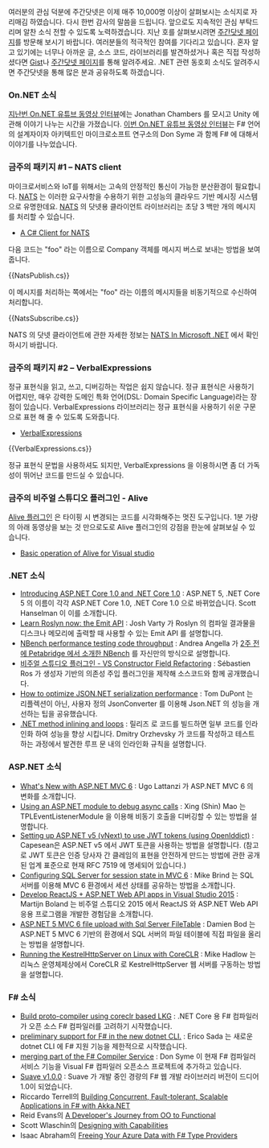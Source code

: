 여러분의 관심 덕분에 주간닷넷은 이제 매주 10,000명 이상이 살펴보시는 소식지로 자리매김 하였습니다. 다시 한번 감사의 말씀을 드립니다. 앞으로도 지속적인 관심 부탁드리며 알찬 소식 전할 수 있도록 노력하겠습니다. 지난 호를 살펴보시려면 [주간닷넷 페이지](https://www.facebook.com/jugan.net/)를 방문해 보시기 바랍니다. 여러분들의 적극적인 참여를 기다리고 있습니다. 혼자 알고 있기에는 너무나 아까운 글, 소스 코드, 라이브러리를 발견하셨거나 혹은 직접 작성하셨다면 [Gist](https://gist.github.com/options/e9fc443b8c882157fe4a)나 [주간닷넷 페이지](https://www.facebook.com/jugan.net/)를 통해 알려주세요. .NET 관련 동호회 소식도 알려주시면 주간닷넷을 통해 많은 분과 공유하도록 하겠습니다.

### On.NET 소식

[지난번 On.NET 유튜브 동영상 인터뷰](https://www.youtube.com/watch?v=pwdxfY2Y2Ow)에는 Jonathan Chambers 를 모시고 Unity 에 관해 이야기 나누는 시간을 가졌습니다. [이번 On.NET 유튜브 동영상 인터뷰](https://www.youtube.com/watch?v=aWnmzrCvTbg)는 F# 언어의 설계자이자 아키텍트인 마이크로소프트 연구소의 Don Syme 과 함께 F# 에 대해서 이야기를 나누었습니다. 

### 금주의 패키지 #1 – NATS client

마이크로서비스와 IoT를 위해서는 고속의 안정적인 통신이 가능한 분산환경이 필요합니다. [NATS](http://nats.io/) 는 이러한 요구사항을 수용하기 위한 고성능의 클라우드 기반 메시징 시스템으로 유명한데요. [NATS](http://nats.io/) 의 닷넷용 클라이언트 라이브러리는 초당 3 백만 개의 메시지를 처리할 수 있습니다.

* [A C# Client for NATS](https://github.com/nats-io/csnats)

다음 코드는 "foo" 라는 이름으로 Company 객체를 메시지 버스로 보내는 방법을 보여줍니다.

<section>
{{NatsPublish.cs}} <script src="https://gist.github.com/bleroy/df2b3d46a18146a561c6#file-natspublish-cs"></script>
</section>

이 메시지를 처리하는 쪽에서는 "foo" 라는 이름의 메시지들을 비동기적으로 수신하여 처리합니다.

<section>
{{NatsSubscribe.cs}} <script src="https://gist.github.com/bleroy/40b1953dd6940b2493a0#file-natssubscribe-cs"></script>
</section>

NATS 의 닷넷 클라이언트에 관한 자세한 정보는 [NATS In Microsoft .NET](http://nats.io/blog/nats-in-dotnet/) 에서 확인하시기 바랍니다. 

### 금주의 패키지 #2 – VerbalExpressions

정규 표현식을 읽고, 쓰고, 디버깅하는 작업은 쉽지 않습니다. 정규 표현식은 사용하기 어렵지만, 매우 강력한 도메인 특화 언어(DSL: Domain Specific Language)라는 장점이 있습니다. VerbalExpressions 라이브러리는 정규 표현식을 사용하기 쉬운 구문으로 표현 해 줄 수 있도록 도와줍니다.

* [VerbalExpressions](https://github.com/VerbalExpressions/CSharpVerbalExpressions)

<section>
{{VerbalExpressions.cs}} <script src="https://gist.github.com/bleroy/fa1520b664f15d3db8e0#file-verbalexpressions-cs"></script>
</section>

정규 표현식 문법을 사용하셔도 되지만, VerbalExpressions 을 이용하시면 좀 더 가독성이 뛰어난 코드를 만드실 수 있습니다.

### 금주의 비주얼 스튜디오 플러그인 - Alive

[Alive 플러그인](https://comealive.io/) 은 타이핑 시 변경되는 코드를 시각화해주는 멋진 도구입니다. 1분 가량의 아래 동영상을 보는 것 만으로도로 Alive 플러그인의 강점을 한눈에 살펴보실 수 있습니다.

* [Basic operation of Alive for Visual studio](https://youtu.be/PZni_54s0o4)

### .NET 소식

* [Introducing ASP.NET Core 1.0 and .NET Core 1.0](http://www.hanselman.com/blog/ASPNET5IsDeadIntroducingASPNETCore10AndNETCore10.aspx) : ASP.NET 5, .NET Core 5 의 이름이 각각 ASP.NET Core 1.0, .NET Core 1.0 으로 바뀌었습니다. Scott Hanselman 이 이를 소개합니다. 
* [Learn Roslyn now: the Emit API](https://joshvarty.wordpress.com/2016/01/16/learn-roslyn-now-part-16-the-emit-api/) : Josh Varty 가 Roslyn 의 컴파일 결과물을 디스크나 메모리에 출력할 때 사용할 수 있는 Emit API 를 설명합니다.
* [NBench performance testing code throughput](http://www.dotnetalgorithms.com/2016/01/nbench-performance-testing-code-throughput/) : Andrea Angella 가 [2주 전에 Petabridge 에서 소개한 NBench](https://petabridge.com/blog/introduction-to-nbench/) 를 자신만의 방식으로 설명합니다.
* [비주얼 스튜디오 플러그인 - VS Constructor Field Refactoring](https://github.com/sebastienros/vsconstructorfield/releases) : Sébastien Ros 가 생성자 기반의 의존성 주입 플러그인을 제작해 소스코드와 함께 공개했습니다.
* [How to optimize JSON.NET serialization performance](http://www.tomdupont.net/2016/01/how-to-optimize-jsonnet-serialization.html) : Tom DuPont 는 리플렉션이 아닌, 사용자 정의 JsonConverter 를 이용해 Json.NET 의 성능을 개선하는 팁을 공유했습니다.
* [.NET method inlining and loops](http://www.codeproject.com/Tips/1072041/NET-Methods-Inlining-and-Loops) : 릴리즈 로 코드를 빌드하면 일부 코드를 인라인화 하여 성능을 향상 시킵니다. Dmitry Orzhevsky 가 코드를 작성하고 테스트 하는 과정에서 발견한 루프 문 내의 인라인화 규칙을 설명합니다.

### ASP.NET 소식

* [What's New with ASP.NET MVC 6](https://rewards.msdn.microsoft.com/Challenge/804434af-9658-4ff1-8746-76fcfdf27132) : Ugo Lattanzi 가 ASP.NET MVC 6 의 변화를 소개합니다.
* [Using an ASP.NET module to debug async calls](http://blogs.msdn.com/b/webdev/archive/2015/12/29/using-asp-net-module-to-debug-async-calls.aspx) : Xing (Shin) Mao 는 TPLEventListenerModule 을 이용해 비동기 호출을 디버깅할 수 있는 방법을 설명합니다.
* [Setting up ASP.NET v5 (vNext) to use JWT tokens (using OpenIddict)](http://capesean.co.za/blog/asp-net-5-jwt-tokens/) : Capesean은 ASP.NET v5 에서 JWT 토큰을 사용하는 방법을 설명합니다. (참고로 JWT 토큰은 인증 당사자 간 클레임의 표현을 안전하게 만드는 방법에 관한 공개된 업계 표준으로 현재 RFC 7519 에 명세되어 있습니다.)
* [Configuring SQL Server for session state in MVC 6](http://www.mikesdotnetting.com/Article/292/configuring-sql-server-for-session-state-in-mvc-6) : Mike Brind 는 SQL 서버를 이용해 MVC 6 환경에서 세션 상태를 공유하는 방법을 소개합니다. 
* [Develop ReactJS + ASP.NET Web API apps in Visual Studio 2015](http://blogs.taiga.nl/martijn/2015/12/10/develop-reactjs-asp-net-web-api-apps-in-visual-studio-2015/) : Martijn Boland 는 비주얼 스튜디오 2015 에서 ReactJS 와 ASP.NET Web API 응용 프로그램을 개발한 경험담을 소개합니다.
* [ASP.NET 5 MVC 6 file upload with Sql Server FileTable](http://damienbod.com/2015/12/05/asp-net-5-mvc-6-file-upload-with-ms-sql-server-filetable/) : Damien Bod 는 ASP.NET 5 MVC 6 기반의 환경에서 SQL 서버의 파일 테이블에 직접 파일을 올리는 방법을 설명합니다.
* [Running the KestrelHttpServer on Linux with CoreCLR](http://mikehadlow.blogspot.co.uk/2016/01/running-kestrelhttpserver-on-linux-with.html) : Mike Hadlow 는 리눅스 운영체제상에서 CoreCLR 로 KestrelHttpServer 웹 서버를 구동하는 방법을 설명합니다.

### F# 소식

* [Build proto-compiler using coreclr based LKG](https://github.com/Microsoft/visualfsharp/pull/850) : .NET Core 용 F# 컴파일러가 오픈 소스 F# 컴파일러를 고려하기 시작했습니다.
* [preliminary support for F# in the new dotnet CLI.](https://twitter.com/VisualFSharp/status/684470596810358785) : Erico Sada 는 새로운 dotnet CLI 에 F# 지원 기능을 제한적으로 시작했습니다.
* [merging part of the F# Compiler Service](https://github.com/Microsoft/visualfsharp/pull/853) : Don Syme 이 현재 F# 컴파일러 서비스 기능을 Visual F# 컴파일러 오픈소스 프로젝트에 추가하고 있습니다. 
* [Suave v1.0.0](https://github.com/SuaveIO/suave/releases/tag/v1.0.0) : Suave 가 개발 중인 경량의 F# 웹 개발 라이브러리 버전이 드디어 1.0이 되었습니다.
* Riccardo Terrell의 [Building Concurrent, Fault-tolerant, Scalable Applications in F# with Akka.NET](https://www.youtube.com/watch?v=gwWS1e0f-L0&list=PLE7tQUdRKcybh21_zOg8_y4f2oMKDHpUS&index=20)
* Reid Evans의 [A Developer's Journey from OO to Functional](http://reidev275.github.io/ReducingDeveloperFriction/#/)
* Scott Wlaschin의 [Designing with Capabilities](http://fsharpforfunandprofit.com/cap/)
* Isaac Abraham의 [Freeing Your Azure Data with F# Type Providers](https://blogs.msdn.microsoft.com/mvpawardprogram/2016/01/05/freeing-your-azure-data-with-f-type-providers/)


